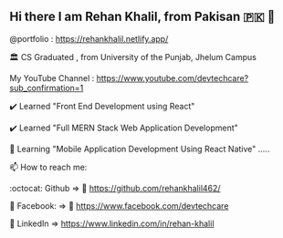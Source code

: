 ## Hi there I am Rehan Khalil, from Pakisan 🇵🇰 👋
@portfolio : https://rehankhalil.netlify.app/

🏛️ CS Graduated , from University of the Punjab, Jhelum Campus

My YouTube Channel : https://www.youtube.com/devtechcare?sub_confirmation=1

✔️ Learned "Front End Development using React"

✔️ Learned "Full MERN Stack Web Application Development"

🌱 Learning "Mobile Application Development Using React Native" .....

📫 How to reach me:

:octocat: Github => 🔗 https://github.com/rehankhalil462/

🔵 Facebook: => 🔗 https://www.facebook.com/devtechcare

🔵 LinkedIn => https://www.linkedin.com/in/rehan-khalil
